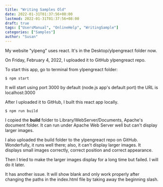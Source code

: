 ```yaml
---
title: "Writing Samples Old"
date: 2022-01-31T01:37:56+08:00
lastmod: 2022-01-31T01:37:56+08:00
draft: true
tags: ["UsersManual", "OnlineHelp", "WritingSample"]
categories: ["Samples"]
author: "Susan"
---
```

My website "ylpeng" uses react.
It's in the Desktop/ylpengreact folder now.

On Friday, February 4, 2022, I uploaded it to GitHub ylpengreact repo. 

To start this app, go to terminal from ylpengreact folder:
```shell
$ npm start
```

It will start using port 3000 by default (node.js app's default port)
the URL is localhost:3000

After I uploaded it to GitHub, I built this react app locally. 
```shell
$ npm run build
```
I copied the **build** folder to Library/WebServer/Documents, Apache's document folder. It can run under Apache Web Server well but can't display larger images.

I also uploaded the build folder to the ylpengreact repo on GitHub. Wonderfully, it runs well there; also, it can't display larger images. It displays small images correctly, correct position and correct appearance.

Then I tried to make the larger images display for a long time but failed. I will do it later.

It has another issue. It will show blank and only work properly after changing the paths in the index.html file by taking away the beginning slash.